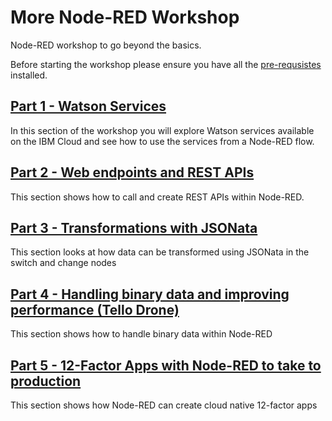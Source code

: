 # More Node-RED Workshop

Node-RED workshop to go beyond the basics.

Before starting the workshop please ensure you have all the [pre-requsistes](en/PREREQS.md) installed.

## [Part 1 - Watson Services](/en/part1/README.md)

In this section of the workshop you will explore Watson services available on the IBM Cloud and see how to use the services from a Node-RED flow.

## [Part 2 - Web endpoints and REST APIs](/en/part2/README.md)

This section shows how to call and create REST APIs within Node-RED.

## [Part 3 - Transformations with JSONata](/en/part3/README.md)

This section looks at how data can be transformed using JSONata in the switch and change nodes

## [Part 4 - Handling binary data and improving performance (Tello Drone)](/en/part4/README.md)

This section shows how to handle binary data within Node-RED

## [Part 5 - 12-Factor Apps with Node-RED to take to production](/en/part5/README.md)

This section shows how Node-RED can create cloud native 12-factor apps
